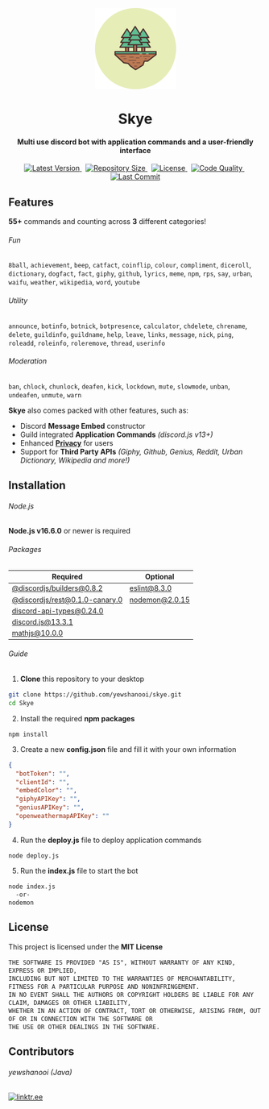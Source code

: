 <p align="center">
    <img src=".github/readme_icon.png" width="161" height="161"/>
</p>

<h1 align="center">
    Skye
    <br>
</h1>

<h4 align="center">Multi use discord bot with application commands and a user-friendly interface</h4>

<p align="center">
        <a href="https://github.com/yewshanooi/skye/releases/">
            <img alt="Latest Version" src="https://img.shields.io/github/v/release/yewshanooi/skye?include_prereleases&style=flat-square">
        </a>
    &nbsp;
        <a href="https://github.com/yewshanooi/skye/">
            <img alt="Repository Size" src="https://img.shields.io/github/repo-size/yewshanooi/skye?style=flat-square">
        </a>
    &nbsp;
        <a href="https://github.com/yewshanooi/skye/blob/main/LICENSE">
            <img alt="License" src="https://img.shields.io/github/license/yewshanooi/skye?style=flat-square">
        </a>
    &nbsp;
        <a href="https://www.codefactor.io/repository/github/yewshanooi/skye/">
            <img alt="Code Quality" src="https://img.shields.io/codefactor/grade/github/yewshanooi/skye?style=flat-square">
        </a>
    &nbsp;
        <a href="https://github.com/yewshanooi/skye/commits/">
            <img alt="Last Commit" src="https://img.shields.io/github/last-commit/yewshanooi/skye?style=flat-square">
        </a>
</p>

## Features
**55+** commands and counting across **3** different categories!
###### Fun
`8ball`, `achievement`, `beep`, `catfact`, `coinflip`, `colour`, `compliment`, `diceroll`, `dictionary`, `dogfact`, `fact`, `giphy`, `github`, `lyrics`, `meme`, `npm`, `rps`, `say`, `urban`, `waifu`, `weather`, `wikipedia`, `word`, `youtube`

###### Utility
`announce`, `botinfo`, `botnick`, `botpresence`, `calculator`, `chdelete`, `chrename`, `delete`, `guildinfo`, `guildname`, `help`, `leave`, `links`, `message`, `nick`, `ping`, `roleadd`, `roleinfo`, `roleremove`, `thread`, `userinfo`

###### Moderation
`ban`, `chlock`, `chunlock`, `deafen`, `kick`, `lockdown`, `mute`, `slowmode`, `unban`, `undeafen`, `unmute`, `warn`

**Skye** also comes packed with other features, such as:
- Discord **Message Embed** constructor
- Guild integrated **Application Commands** *(discord.js v13+)*
- Enhanced [**Privacy**](https://skyebot.weebly.com/privacy.html) for users
- Support for **Third Party APIs** *(Giphy, Github, Genius, Reddit, Urban Dictionary, Wikipedia and more!)*

## Installation
###### Node.js
**Node.js v16.6.0** or newer is required

###### Packages
<table>
  <thead>
    <tr>
      <th>Required</th>
      <th>Optional</th>
    </tr>
  </thead>
  <tbody>
    <tr>
      <td><a href="https://www.npmjs.com/package/@discordjs/builders">@discordjs/builders@0.8.2</a></td>
      <td><a href="https://www.npmjs.com/package/eslint">eslint@8.3.0</a></td>
    </tr>
    <tr>
      <td><a href="https://www.npmjs.com/package/@discordjs/rest">@discordjs/rest@0.1.0-canary.0</a></td>
      <td><a href="https://www.npmjs.com/package/nodemon">nodemon@2.0.15</a></td>
    </tr>
    <tr>
      <td><a href="https://www.npmjs.com/package/discord-api-types">discord-api-types@0.24.0</a></td>
      <td></td>
    </tr>
    <tr>
      <td><a href="https://www.npmjs.com/package/discord.js">discord.js@13.3.1</a></td>
      <td></td>
    </tr>
    <tr>
      <td><a href="https://www.npmjs.com/package/mathjs">mathjs@10.0.0</a></td>
      <td></td>
    </tr>
  </tbody>
</table>

###### Guide
1. **Clone** this repository to your desktop
```sh
git clone https://github.com/yewshanooi/skye.git
cd Skye
```
2. Install the required **npm packages**
```
npm install
```
3. Create a new **config.json** file and fill it with your own information
```json
{
  "botToken": "",
  "clientId": "",
  "embedColor": "",
  "giphyAPIKey": "",
  "geniusAPIKey": "",
  "openweathermapAPIKey": ""
}
```
4. Run the **deploy.js** file to deploy application commands
```
node deploy.js
```
5. Run the **index.js** file to start the bot
```
node index.js
  -or-
nodemon
```

## License
This project is licensed under the **MIT License**
```
THE SOFTWARE IS PROVIDED "AS IS", WITHOUT WARRANTY OF ANY KIND, EXPRESS OR IMPLIED, 
INCLUDING BUT NOT LIMITED TO THE WARRANTIES OF MERCHANTABILITY, FITNESS FOR A PARTICULAR PURPOSE AND NONINFRINGEMENT. 
IN NO EVENT SHALL THE AUTHORS OR COPYRIGHT HOLDERS BE LIABLE FOR ANY CLAIM, DAMAGES OR OTHER LIABILITY, 
WHETHER IN AN ACTION OF CONTRACT, TORT OR OTHERWISE, ARISING FROM, OUT OF OR IN CONNECTION WITH THE SOFTWARE OR 
THE USE OR OTHER DEALINGS IN THE SOFTWARE.
```

## Contributors
###### yewshanooi (Java)
[![linktr.ee](https://img.shields.io/badge/linktree-black?style=for-the-badge&logo=linktree&logoColor=28be7a)](https://linktr.ee/yewshanooi)
